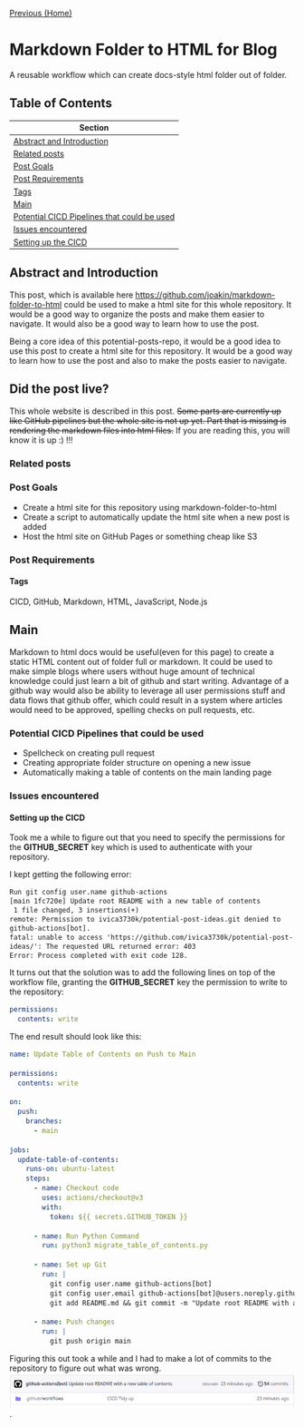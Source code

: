 <!-- Each page should have a link to the previous page and (if applicable)the next page. -->

[Previous (Home)](../../README.md)

<!-- Specify the post name, use Pascal Case with spaces. For example, "2M Ham Radio Amplifier". -->

# Markdown Folder to HTML for Blog

A reusable workflow which can create docs-style html folder out of folder.

## Table of Contents

| Section                                                                                     |
| ------------------------------------------------------------------------------------------- |
| [Abstract and Introduction](#abstract-and-introduction)                                     |
| [Related posts](#related-posts)                                                             |
| [Post Goals](#post-goals)                                                                   |
| [Post Requirements](#post-requirements)                                                     |
| [Tags](#tags)                                                                               |
| [Main](#main)                                                                               |
| [Potential CICD Pipelines that could be used](#potential-cicd-pipelines-that-could-be-used) |
| [Issues encountered](#issues-encountered)                                                   |
| [Setting up the CICD](#setting-up-the-cicd)                                                 |

<!-- Short description of the post and what it is. -->

## Abstract and Introduction

This post, which is available here https://github.com/joakin/markdown-folder-to-html could be used to make a html site for this whole repository. It would be a good way to organize the posts and make them easier to navigate. It would also be a good way to learn how to use the post.

Being a core idea of this potential-posts-repo, it would be a good idea to use this post to create a html site for this repository. It would be a good way to learn how to use the post and also to make the posts easier to navigate.

<!-- Did the post live section start-->

## Did the post live?

This whole website is described in this post. ~~Some parts are currently up like GitHub pipelines but
the whole site is not up yet. Part that is missing is rendering the markdown files into html files.~~
If you are reading this, you will know it is up :) !!!

<!-- List the posts that could be related to this post. For example, if this post is a 2M Ham Radio Amplifier, then the related posts could be a 70cm Ham Radio Amplifier and a 6M Ham Radio Amplifier. -->

### Related posts

<!-- List the goals of the post. For example, if this post is a 2M Ham Radio Amplifier, then the goals could be to build a 2M Ham Radio Amplifier that is capable of 100W output. -->

### Post Goals

- Create a html site for this repository using markdown-folder-to-html
- Create a script to automatically update the html site when a new post is added
- Host the html site on GitHub Pages or something cheap like S3

<!-- List the requirements of the post. For example, if this post is a 2M Ham Radio Amplifier, then the requirements could be W6PXL pallet, some coax, etc -->

### Post Requirements

<!-- Tags are used to categorize posts. For example, if this post is a 2M Ham Radio Amplifier, then the tags could be "Ham Radio", "Radio Engineering" -->

#### Tags

CICD, GitHub, Markdown, HTML, JavaScript, Node.js

## Main

Markdown to html docs would be useful(even for this page) to create a static HTML content out of folder full or markdown.
It could be used to make simple blogs where users without huge amount of technical knowledge could just learn a bit of github and start writing.
Advantage of a github way would also be ability to leverage all user permissions stuff and data flows that github offer, which could result in a system where articles would need to be approved, spelling checks on pull requests, etc.

### Potential CICD Pipelines that could be used

- Spellcheck on creating pull request
- Creating appropriate folder structure on opening a new issue
- Automatically making a table of contents on the main landing page

### Issues encountered

#### Setting up the CICD

Took me a while to figure out that you need to specify the permissions for the **GITHUB_SECRET** key which is used to authenticate with your repository.

I kept getting the following error:

```
Run git config user.name github-actions
[main 1fc720e] Update root README with a new table of contents
 1 file changed, 3 insertions(+)
remote: Permission to ivica3730k/potential-post-ideas.git denied to github-actions[bot].
fatal: unable to access 'https://github.com/ivica3730k/potential-post-ideas/': The requested URL returned error: 403
Error: Process completed with exit code 128.
```

It turns out that the solution was to add the following lines on top of the workflow file, granting the **GITHUB_SECRET** key the permission to write to the repository:

```yaml
permissions:
  contents: write
```

The end result should look like this:

```yaml
name: Update Table of Contents on Push to Main

permissions:
  contents: write

on:
  push:
    branches:
      - main

jobs:
  update-table-of-contents:
    runs-on: ubuntu-latest
    steps:
      - name: Checkout code
        uses: actions/checkout@v3
        with:
          token: ${{ secrets.GITHUB_TOKEN }}

      - name: Run Python Command
        run: python3 migrate_table_of_contents.py

      - name: Set up Git
        run: |
          git config user.name github-actions[bot]
          git config user.email github-actions[bot]@users.noreply.github.com
          git add README.md && git commit -m "Update root README with a new table of contents"

      - name: Push changes
        run: |
          git push origin main
```

Figuring this out took a while and I had to make a lot of commits to the repository to figure out what was wrong.
![Photo showing 54 github commits](54_commit_attempts.png).
